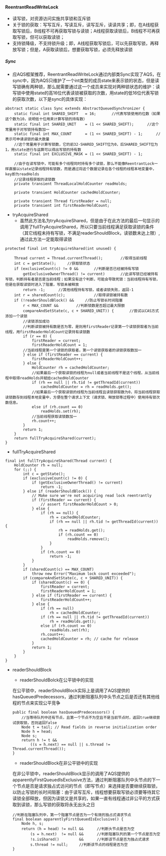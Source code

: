 #### ReentrantReadWriteLock

- 读写锁，对资源访问实施共享锁和互斥锁
- 关于锁的获取：写写互斥，写读互斥，读写互斥，读读共享；即，在A线程获取写锁后，B线程不可再获取写锁与读锁；A线程获取读锁后，B线程不可再获取写锁，但可以获取读锁；
- 支持锁降级，不支持锁升级；即，A线程获取写锁后，可以先获取写锁，再释放写锁；但是，A获取读锁后，想要获取写锁，必须先释放读锁

##### Sync

- 应AQS框架推荐，ReentrantReadWriteLock通过内部类Sync实现了AQS，在sync中，因为AQS只维护了一个int类型的成员state来表示锁的状态，但是读写锁确有两种锁，那么就需要通过这一个成员来实现对两种锁状态的维护：读写锁中使用state的高16位代表读锁被获取的次数，用state的低16位代表写锁的获取次数，以下是sync的具体实现：

```
abstract static class Sync extends AbstractQueuedSynchronizer {
    static final int SHARED_SHIFT   = 16;		//代表写锁使用的位数（如果这个数为10，说明低十位用来计算写锁的持有数）
    static final int SHARED_UNIT    = (1 << SHARED_SHIFT);		//这个常量用于对写锁持有数加一
    static final int MAX_COUNT      = (1 << SHARED_SHIFT) - 1;		//表示可申请读锁的最大数量
    //这个常量用于计算写锁数，它的前32-SHARED_SHIFT位为0，后SHARED_SHIFT位为1，用state进行与运算可以得出写锁的持有数
    static final int EXCLUSIVE_MASK = (1 << SHARED_SHIFT) - 1;
    
    //由于在读写锁中，可能有多个线程同时持有多个读锁，那么不能像ReentrantLock一样直接以state记录线程持有锁数，而是通过将这个数据记录在各个线程的线程本地变量中，key即为readHolds
    //记录线程获取的读锁数
    private transient ThreadLocalHoldCounter readHolds;

    private transient HoldCounter cachedHoldCounter;

    private transient Thread firstReader = null;
    private transient int firstReaderHoldCount;
```



- tryAcquireShared
  - 虽然此方法名为tryAcquireShared，但是由于在此方法的最后一句显示的调用了fullTryAcquireShared，所以只要当前线程满足获取读锁的条件（其它线程未持有写锁，不满足readerShouldBlock，读锁数未达上限）,通过此方法一定能取得读锁

```
protected final int tryAcquireShared(int unused) {

    Thread current = Thread.currentThread();		//取得当前线程
    int c = getState();		//获取锁状态
    if (exclusiveCount(c) != 0 &&		//判断是否已经被持有写锁
        getExclusiveOwnerThread() != current)		//此读写锁已经被持有写锁，判断持有者是否是当前线程；如果没有这个判断，可能会导致死锁：当前线程持有写锁，但是在获取读锁时进入了阻塞，写锁未被释放
        return -1;		//其他线程持有写锁，或者读锁失败，返回-1
    int r = sharedCount(c);				//取得读锁被持有数
    if (!readerShouldBlock() &&		//防止写锁长时间阻塞
        r < MAX_COUNT &&		//判断锁数是否超过最大限额
        compareAndSetState(c, c + SHARED_UNIT)) {		//尝试以CAS方式添加一个读锁
    	//读锁添加成功
    	//判断读锁被持有数是否为零，是则用firstReader记录第一个读锁获取者为当前线程，用firstReaderHoldCount记录持有读锁数
        if (r == 0) {		
            firstReader = current;
            firstReaderHoldCount = 1;
        //当前线程是第一个读锁的获取者，第一个读锁获取者的读锁获取数加一
        } else if (firstReader == current) {
            firstReaderHoldCount++;
        } else {
            HoldCounter rh = cachedHoldCounter;
            //如果最后一个获取读锁的线程为null或者当前线程不是这个线程，从当前线程中取得readHolds并赋给cachedHoldCounter
            if (rh == null || rh.tid != getThreadId(current))
                cachedHoldCounter = rh = readHolds.get();
            //如果最后一个获取读锁的线程为当前线程且读锁获取数为0，将当前线程获取读锁数存到线程本地变量中，方便在整个请求上下文（请求锁、释放锁等过程中）使用持有锁次数信息。
            else if (rh.count == 0)
                readHolds.set(rh);
            //当前线程获取读锁数加一
            rh.count++;
        }
        return 1;
    }
    return fullTryAcquireShared(current);
}
```

- fullTryAcquireShared

```
final int fullTryAcquireShared(Thread current) {
    HoldCounter rh = null;
    for (;;) {
        int c = getState();
        if (exclusiveCount(c) != 0) {
            if (getExclusiveOwnerThread() != current)
                return -1;
        } else if (readerShouldBlock()) {
            // Make sure we're not acquiring read lock reentrantly
            if (firstReader == current) {
                // assert firstReaderHoldCount > 0;
            } else {
                if (rh == null) {
                    rh = cachedHoldCounter;
                    if (rh == null || rh.tid != getThreadId(current)) {
                        rh = readHolds.get();
                        if (rh.count == 0)
                            readHolds.remove();
                    }
                }
                if (rh.count == 0)
                    return -1;
            }
        }
        if (sharedCount(c) == MAX_COUNT)
            throw new Error("Maximum lock count exceeded");
        if (compareAndSetState(c, c + SHARED_UNIT)) {
            if (sharedCount(c) == 0) {
                firstReader = current;
                firstReaderHoldCount = 1;
            } else if (firstReader == current) {
                firstReaderHoldCount++;
            } else {
                if (rh == null)
                    rh = cachedHoldCounter;
                if (rh == null || rh.tid != getThreadId(current))
                    rh = readHolds.get();
                else if (rh.count == 0)
                    readHolds.set(rh);
                rh.count++;
                cachedHoldCounter = rh; // cache for release
            }
            return 1;
        }
    }
}
```

- readerShouldBlock

  - readerShouldBolck在公平锁中的实现

  在公平锁中，readerShouldBlock实际上是调用了AQS提供的hasQueuedPredecessors，通过判断阻塞队列中头节点之后是否还有其他线程的节点来实现公平竞争

  ```
  public final boolean hasQueuedPredecessors() {
      //当等待队列中还有节点，且第一个节点不为空且不是当前节点时，返回true继续尝试获取锁，否则返回false
      Node t = tail; // Read fields in reverse initialization order
      Node h = head;
      Node s;
      return h != t &&
          ((s = h.next) == null || s.thread != Thread.currentThread());
  }
  ```

  - readerShouldBlock在非公平锁中的实现

  在非公平锁中，readerShouldBlock显示的调用了AQS提供的apparentlyFirstQueuedIsExclusive方法，通过判断阻塞队列中头节点的下一个节点是否是请求独占式访问的节点（即写节点）来选择是否要继续获取锁，以防止写锁的长时间阻塞：由于读写互斥，线程想要获取写锁必须要等待其它读锁全部释放，但因为读锁又是共享的，如果一直有线程通过非公平的方式获取到读锁，那么写锁的获取将永无出头之日

  ```
  //判断在阻塞队列中，第一个阻塞节点是否为一个有效的独占式请求节点
  final boolean apparentlyFirstQueuedIsExclusive() {
      Node h, s;
      return (h = head) != null &&		//判断头节点是否为空
          (s = h.next)  != null &&		//判断阻塞队列的第一个节点是否为空
          !s.isShared()         &&		//判断该节点是否为独占式请求
          s.thread != null;		//判断该节点的线程是否为空
  }
  ```

